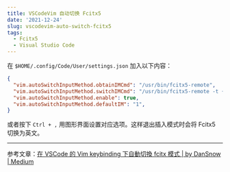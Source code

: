 ```yaml
---
title: VSCodeVim 自动切换 Fcitx5
date: '2021-12-24'
slug: vscodevim-auto-switch-fcitx5
tags:
  - Fcitx5
  - Visual Studio Code
---
```


<!--more-->

在 `$HOME/.config/Code/User/settings.json` 加入以下内容：

```json
{
  "vim.autoSwitchInputMethod.obtainIMCmd": "/usr/bin/fcitx5-remote",
  "vim.autoSwitchInputMethod.switchIMCmd": "/usr/bin/fcitx5-remote -t {im}",
  "vim.autoSwitchInputMethod.enable": true,
  "vim.autoSwitchInputMethod.defaultIM": "1",
}
```

或者按下 `Ctrl + ,` 用图形界面设置对应选项。这样退出插入模式时会将 Fcitx5 切换为英文。

---

参考文章：[在 VSCode 的 Vim keybinding 下自動切換 fcitx 模式 | by DanSnow | Medium](https://medium.com/@dododavid006/%E5%9C%A8-vscode-%E7%9A%84-vim-keybinding-%E4%B8%8B%E8%87%AA%E5%8B%95%E5%88%87%E6%8F%9B-fcitx-%E6%A8%A1%E5%BC%8F-39921d737416)